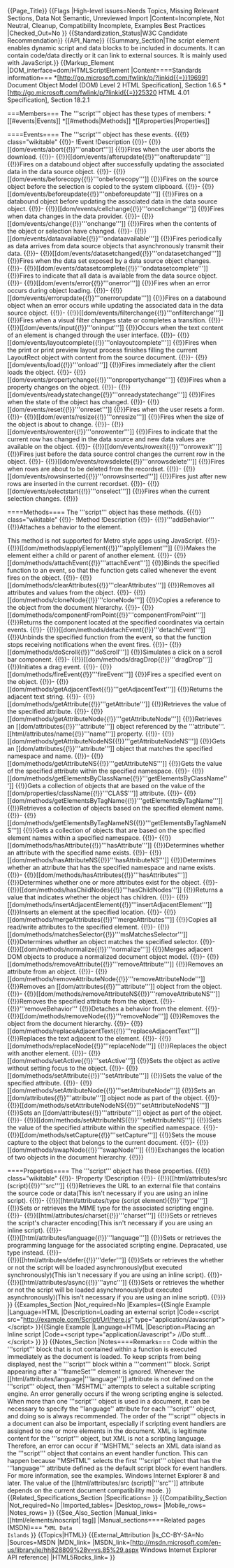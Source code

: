 {{Page_Title}}
{{Flags
|High-level issues=Needs Topics, Missing Relevant Sections, Data Not Semantic, Unreviewed Import
|Content=Incomplete, Not Neutral, Cleanup, Compatibility Incomplete, Examples Best Practices
|Checked_Out=No
}}
{{Standardization_Status|W3C Candidate Recommendation}}
{{API_Name}}
{{Summary_Section|The script element enables dynamic script and data blocks to be included in documents. It can contain code/data directly or it can link to external sources. It is mainly used with JavaScript.}}
{{Markup_Element
|DOM_interface=dom/HTMLScriptElement
|Content====Standards information===
*[http://go.microsoft.com/fwlink/p/?linkid{{=}}196991 Document Object Model (DOM) Level 2 HTML Specification], Section 1.6.5
*[http://go.microsoft.com/fwlink/p/?linkid{{=}}25320 HTML 4.01 Specification], Section 18.2.1


===Members===
The '''script''' object has these types of members:
*[[#events|Events]]
*[[#methods|Methods]]
*[[#properties|Properties]]


====Events====
The '''script''' object has these events.
{{{!}} class="wikitable"
{{!}}-
!Event
!Description
{{!}}-
{{!}}[[dom/events/abort{{!}}'''onabort''']]
{{!}}Fires when the user aborts the download.
{{!}}-
{{!}}[[dom/events/afterupdate{{!}}'''onafterupdate''']]
{{!}}Fires on a databound object after successfully updating the associated data in the data source object.
{{!}}-
{{!}}[[dom/events/beforecopy{{!}}'''onbeforecopy''']]
{{!}}Fires on the source object before the selection is copied to the system clipboard.
{{!}}-
{{!}}[[dom/events/beforeupdate{{!}}'''onbeforeupdate''']]
{{!}}Fires on a databound object before updating the associated data in the data source object.
{{!}}-
{{!}}[[dom/events/cellchange{{!}}'''oncellchange''']]
{{!}}Fires when data changes in the data provider.
{{!}}-
{{!}}[[dom/events/change{{!}}'''onchange''']]
{{!}}Fires when the contents of the object or selection have changed.
{{!}}-
{{!}}[[dom/events/dataavailable{{!}}'''ondataavailable''']]
{{!}}Fires periodically as data arrives from data source objects that asynchronously transmit their data.
{{!}}-
{{!}}[[dom/events/datasetchanged{{!}}'''ondatasetchanged''']]
{{!}}Fires when the data set exposed by a data source object changes.
{{!}}-
{{!}}[[dom/events/datasetcomplete{{!}}'''ondatasetcomplete''']]
{{!}}Fires to indicate that all data is available from the data source object.
{{!}}-
{{!}}[[dom/events/error{{!}}'''onerror''']]
{{!}}Fires when an error occurs during object loading.
{{!}}-
{{!}}[[dom/events/errorupdate{{!}}'''onerrorupdate''']]
{{!}}Fires on a databound object when an error occurs while updating the associated data in the data source object.
{{!}}-
{{!}}[[dom/events/filterchange{{!}}'''onfilterchange''']]
{{!}}Fires when a visual filter changes state or completes a transition.
{{!}}-
{{!}}[[dom/events/input{{!}}'''oninput''']]
{{!}}Occurs when the text content of an element is changed through the user interface.
{{!}}-
{{!}}[[dom/events/layoutcomplete{{!}}'''onlayoutcomplete''']]
{{!}}Fires when the print or print preview layout process finishes filling the current LayoutRect object with content from the source document.
{{!}}-
{{!}}[[dom/events/load{{!}}'''onload''']]
{{!}}Fires immediately after the client loads the object.
{{!}}-
{{!}}[[dom/events/propertychange{{!}}'''onpropertychange''']]
{{!}}Fires when a property changes on the object.
{{!}}-
{{!}}[[dom/events/readystatechange{{!}}'''onreadystatechange''']]
{{!}}Fires when the state of the object has changed.
{{!}}-
{{!}}[[dom/events/reset{{!}}'''onreset''']]
{{!}}Fires when the user resets a form.
{{!}}-
{{!}}[[dom/events/resize{{!}}'''onresize''']]
{{!}}Fires when the size of the object is about to change.
{{!}}-
{{!}}[[dom/events/rowenter{{!}}'''onrowenter''']]
{{!}}Fires to indicate that the current row has changed in the data source and new data values are available on the object.
{{!}}-
{{!}}[[dom/events/rowexit{{!}}'''onrowexit''']]
{{!}}Fires just before the data source control changes the current row in the object.
{{!}}-
{{!}}[[dom/events/rowsdelete{{!}}'''onrowsdelete''']]
{{!}}Fires when rows are about to be deleted from the recordset.
{{!}}-
{{!}}[[dom/events/rowsinserted{{!}}'''onrowsinserted''']]
{{!}}Fires just after new rows are inserted in the current recordset.
{{!}}-
{{!}}[[dom/events/selectstart{{!}}'''onselect''']]
{{!}}Fires when the current selection changes.
{{!}}}
 

====Methods====
The '''script''' object has these methods.
{{{!}} class="wikitable"
{{!}}-
!Method
!Description
{{!}}-
{{!}}'''addBehavior'''
{{!}}Attaches a behavior to the element. 

This method is not supported for Metro style apps using JavaScript.
{{!}}-
{{!}}[[dom/methods/applyElement{{!}}'''applyElement''']]
{{!}}Makes the element either a child or parent of another element.
{{!}}-
{{!}}[[dom/methods/attachEvent{{!}}'''attachEvent''']]
{{!}}Binds the specified function to an event, so that the function gets called whenever the event fires on the object.
{{!}}-
{{!}}[[dom/methods/clearAttributes{{!}}'''clearAttributes''']]
{{!}}Removes all attributes and values from the object.
{{!}}-
{{!}}[[dom/methods/cloneNode{{!}}'''cloneNode''']]
{{!}}Copies a reference to the object from the document hierarchy.
{{!}}-
{{!}}[[dom/methods/componentFromPoint{{!}}'''componentFromPoint''']]
{{!}}Returns the component located at the specified coordinates via certain events.
{{!}}-
{{!}}[[dom/methods/detachEvent{{!}}'''detachEvent''']]
{{!}}Unbinds the specified function from the event, so that the function stops receiving notifications when the event fires.
{{!}}-
{{!}}[[dom/methods/doScroll{{!}}'''doScroll''']]
{{!}}Simulates a click on a scroll bar component.
{{!}}-
{{!}}[[dom/methods/dragDrop{{!}}'''dragDrop''']]
{{!}}Initiates a drag event.
{{!}}-
{{!}}[[dom/methods/fireEvent{{!}}'''fireEvent''']]
{{!}}Fires a specified event on the object.
{{!}}-
{{!}}[[dom/methods/getAdjacentText{{!}}'''getAdjacentText''']]
{{!}}Returns the adjacent text string.
{{!}}-
{{!}}[[dom/methods/getAttribute{{!}}'''getAttribute''']]
{{!}}Retrieves the value of the specified attribute.
{{!}}-
{{!}}[[dom/methods/getAttributeNode{{!}}'''getAttributeNode''']]
{{!}}Retrieves an [[dom/attributes{{!}}'''attribute''']] object referenced by the '''attribute'''.[[html/attributes/name{{!}}'''name''']] property.
{{!}}-
{{!}}[[dom/methods/getAttributeNodeNS{{!}}'''getAttributeNodeNS''']]
{{!}}Gets an [[dom/attributes{{!}}'''attribute''']] object that matches the specified namespace and name.
{{!}}-
{{!}}[[dom/methods/getAttributeNS{{!}}'''getAttributeNS''']]
{{!}}Gets the value of the specified attribute within the specified namespace.
{{!}}-
{{!}}[[dom/methods/getElementsByClassName{{!}}'''getElementsByClassName''']]
{{!}}Gets a collection of objects that are based on the value of the [[dom/properties/className{{!}}'''CLASS''']] attribute.
{{!}}-
{{!}}[[dom/methods/getElementsByTagName{{!}}'''getElementsByTagName''']]
{{!}}Retrieves a collection of objects based on the specified element name.
{{!}}-
{{!}}[[dom/methods/getElementsByTagNameNS{{!}}'''getElementsByTagNameNS''']]
{{!}}Gets a collection of objects that are based on the specified element names within a specified namespace.
{{!}}-
{{!}}[[dom/methods/hasAttribute{{!}}'''hasAttribute''']]
{{!}}Determines whether an attribute with the specified name exists.
{{!}}-
{{!}}[[dom/methods/hasAttributeNS{{!}}'''hasAttributeNS''']]
{{!}}Determines whether an attribute that has the specified namespace and name exists.
{{!}}-
{{!}}[[dom/methods/hasAttributes{{!}}'''hasAttributes''']]
{{!}}Determines whether one or more attributes exist for the object.
{{!}}-
{{!}}[[dom/methods/hasChildNodes{{!}}'''hasChildNodes''']]
{{!}}Returns a value that indicates whether the object has children.
{{!}}-
{{!}}[[dom/methods/insertAdjacentElement{{!}}'''insertAdjacentElement''']]
{{!}}Inserts an element at the specified location.
{{!}}-
{{!}}[[dom/methods/mergeAttributes{{!}}'''mergeAttributes''']]
{{!}}Copies all read/write attributes to the specified element.
{{!}}-
{{!}}[[dom/methods/matchesSelector{{!}}'''msMatchesSelector''']]
{{!}}Determines whether an object matches the specified selector.
{{!}}-
{{!}}[[dom/methods/normalize{{!}}'''normalize''']]
{{!}}Merges adjacent DOM objects to produce a normalized document object model.
{{!}}-
{{!}}[[dom/methods/removeAttribute{{!}}'''removeAttribute''']]
{{!}}Removes an attribute from an object.
{{!}}-
{{!}}[[dom/methods/removeAttributeNode{{!}}'''removeAttributeNode''']]
{{!}}Removes an [[dom/attributes{{!}}'''attribute''']] object from the object.
{{!}}-
{{!}}[[dom/methods/removeAttributeNS{{!}}'''removeAttributeNS''']]
{{!}}Removes the specified attribute from the object.
{{!}}-
{{!}}'''removeBehavior'''
{{!}}Detaches a behavior from the element.
{{!}}-
{{!}}[[dom/methods/removeNode{{!}}'''removeNode''']]
{{!}}Removes the object from the document hierarchy.
{{!}}-
{{!}}[[dom/methods/replaceAdjacentText{{!}}'''replaceAdjacentText''']]
{{!}}Replaces the text adjacent to the element.
{{!}}-
{{!}}[[dom/methods/replaceNode{{!}}'''replaceNode''']]
{{!}}Replaces the object with another element.
{{!}}-
{{!}}[[dom/methods/setActive{{!}}'''setActive''']]
{{!}}Sets the object as active without setting focus to the object.
{{!}}-
{{!}}[[dom/methods/setAttribute{{!}}'''setAttribute''']]
{{!}}Sets the value of the specified attribute.
{{!}}-
{{!}}[[dom/methods/setAttributeNode{{!}}'''setAttributeNode''']]
{{!}}Sets an [[dom/attributes{{!}}'''attribute''']] object node as part of the object.
{{!}}-
{{!}}[[dom/methods/setAttributeNodeNS{{!}}'''setAttributeNodeNS''']]
{{!}}Sets an [[dom/attributes{{!}}'''attribute''']] object as part of the object.
{{!}}-
{{!}}[[dom/methods/setAttributeNS{{!}}'''setAttributeNS''']]
{{!}}Sets the value of the specified attribute within the specified namespace.
{{!}}-
{{!}}[[dom/methods/setCapture{{!}}'''setCapture''']]
{{!}}Sets the mouse capture to the object that belongs to the current document.
{{!}}-
{{!}}[[dom/methods/swapNode{{!}}'''swapNode''']]
{{!}}Exchanges the location of two objects in the document hierarchy.
{{!}}}
 

====Properties====
The '''script''' object has these properties.
{{{!}} class="wikitable"
{{!}}-
!Property
!Description
{{!}}-
{{!}}[[html/attributes/src (script){{!}}'''src''']]
{{!}}Retrieves the URL to an external file that contains the source code or data(This isn't necessary if you are using an inline script).
{{!}}-
{{!}}[[html/attributes/type (script element){{!}}'''type''']]
{{!}}Sets or retrieves the MIME type for the associated scripting engine.
{{!}}-
{{!}}[[html/attributes/charset{{!}}'''charset''']]
{{!}}Sets or retrieves the script's character encoding(This isn't necessary if you are using an inline script).
{{!}}-  
{{!}}[[html/attributes/language{{!}}'''language''']]
{{!}}Sets or retrieves the programming language for the associated scripting engine. Depracated, use type instead.
{{!}}-  
{{!}}[[html/attributes/defer{{!}}'''defer''']]
{{!}}Sets or retrieves the whether or not the script will be loaded asynchronously(but executed synchronously)(This isn't necessary if you are using an inline script).
{{!}}-
{{!}}[[html/attributes/async{{!}}'''aync''']]
{{!}}Sets or retrieves the whether or not the script will be loaded asynchronously(but executed asynchronously)(This isn't necessary if you are using an inline script).
{{!}}}
}}
{{Examples_Section
|Not_required=No
|Examples={{Single Example
|Language=HTML
|Description=Loading an external script
|Code=&lt;script src=&quot;http://example.com/Script/Url/here.js&quot; type=&quot;application/Javascript&quot;&gt;&lt;/script&gt;
}}{{Single Example
|Language=HTML
|Description=Placing an Inline script
|Code=&lt;script type=&quot;application/Javascript&quot;&gt;
  //Do stuff...
&lt;/script&gt;
}}
}}
{{Notes_Section
|Notes====Remarks===
Code within the '''script''' block that is not contained within a function is executed immediately as the document is loaded. To keep scripts from being displayed, nest the '''script''' block within a '''comment''' block.
Script appearing after a '''frameSet''' element is ignored.
Whenever the [[html/attributes/language|'''language''']] attribute is not defined on the '''script''' object, then ''MSHTML'' attempts to select a suitable scripting engine. An error generally occurs if the wrong scripting engine is selected. When more than one '''script''' object is used in a document, it can be necessary to specify the ''language'' attribute for each '''script''' object, and doing so is always recommended. The order of the '''script''' objects in a document can also be important, especially if scripting event handlers are assigned to one or more elements in the document. XML is legitimate content for the '''script''' object, but XML is not a scripting language. Therefore, an error can occur if ''MSHTML'' selects an XML data island as the '''script''' object that contains an event handler function. This can happen because ''MSHTML'' selects the first '''script''' object that has the '''language''' attribute defined as the default script block for event handlers. For more information, see the examples.
Windows Internet Explorer 8 and later. The value of the [[html/attributes/src (script)|'''src''']] attribute depends on the current document compatibility mode.
}}
{{Related_Specifications_Section
|Specifications=
}}
{{Compatibility_Section
|Not_required=No
|Imported_tables=
|Desktop_rows=
|Mobile_rows=
|Notes_rows=
}}
{{See_Also_Section
|Manual_links=[[html/elements/noscript|<noscript> tag]]
|Manual_sections====Related pages (MSDN)===
*<code>XML Data Islands</code>
}}
{{Topics|HTML}}
{{External_Attribution
|Is_CC-BY-SA=No
|Sources=MSDN
|MDN_link=
|MSDN_link=[http://msdn.microsoft.com/en-us/library/ie/hh828809%28v=vs.85%29.aspx Windows Internet Explorer API reference]
|HTML5Rocks_link=
}}